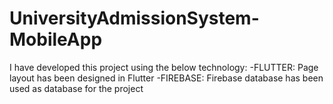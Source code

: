 # UniversityAdmissionSystem-MobileApp

I have developed this project using the below technology:
-FLUTTER: Page layout has been designed in Flutter
-FIREBASE: Firebase database has been used as database for the project
